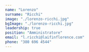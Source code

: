 ```yaml
---
name: "Lorenzo"
surname: "Ricchi"
image: "./lorenzo-ricchi.jpg"
bgImage: "./lorenzo-ricchi.jpg"
leadership: true
position: "Amministratore"
email: "l.ricchi@laifinflorence.com"
phone: "380 696 4544"
---
```

